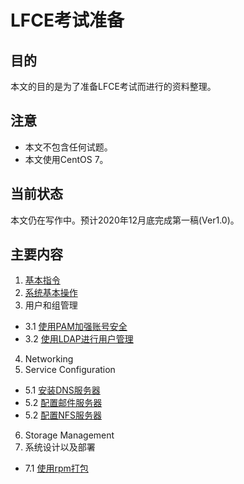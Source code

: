 # LFCE考试准备

## 目的
本文的目的是为了准备LFCE考试而进行的资料整理。 

## 注意
- 本文不包含任何试题。
- 本文使用CentOS 7。

## 当前状态
本文仍在写作中。预计2020年12月底完成第一稿(Ver1.0)。

## 主要内容
1. [基本指令](01-essential-commands.md)
2. [系统基本操作](02-operation-of-running-systems.md)
3. 用户和组管理
  - 3.1 [使用PAM加强账号安全](0301-use-pam-to-manage-account-security.md)
  - 3.2 [使用LDAP进行用户管理](03-user-and-group-management.md)
4. Networking
5. Service Configuration
  - 5.1 [安装DNS服务器](0501-setup-dns-server.md)
  - 5.2 [配置邮件服务器](0502-setup-smtp-server.md)
  - 5.2 [配置NFS服务器](0503-setup-nfs-server.md)
6. Storage Management
7. 系统设计以及部署
  - 7.1 [使用rpm打包](0701-use-rpm-to-build-package.md)



